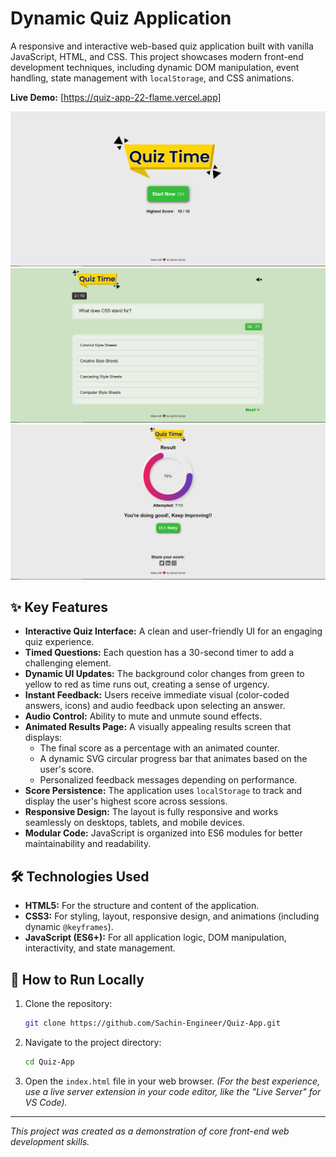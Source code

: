 # Dynamic Quiz Application

A responsive and interactive web-based quiz application built with vanilla JavaScript, HTML, and CSS. This project showcases modern front-end development techniques, including dynamic DOM manipulation, event handling, state management with `localStorage`, and CSS animations.

**Live Demo:** [https://quiz-app-22-flame.vercel.app]

![alt text](image.png)
![alt text](image-5.png)
![alt text](image-6.png)

## ✨ Key Features

*   **Interactive Quiz Interface:** A clean and user-friendly UI for an engaging quiz experience.
*   **Timed Questions:** Each question has a 30-second timer to add a challenging element.
*   **Dynamic UI Updates:** The background color changes from green to yellow to red as time runs out, creating a sense of urgency.
*   **Instant Feedback:** Users receive immediate visual (color-coded answers, icons) and audio feedback upon selecting an answer.
*   **Audio Control:** Ability to mute and unmute sound effects.
*   **Animated Results Page:** A visually appealing results screen that displays:
    *   The final score as a percentage with an animated counter.
    *   A dynamic SVG circular progress bar that animates based on the user's score.
    *   Personalized feedback messages depending on performance.
*   **Score Persistence:** The application uses `localStorage` to track and display the user's highest score across sessions.
*   **Responsive Design:** The layout is fully responsive and works seamlessly on desktops, tablets, and mobile devices.
*   **Modular Code:** JavaScript is organized into ES6 modules for better maintainability and readability.

## 🛠️ Technologies Used

*   **HTML5:** For the structure and content of the application.
*   **CSS3:** For styling, layout, responsive design, and animations (including dynamic `@keyframes`).
*   **JavaScript (ES6+):** For all application logic, DOM manipulation, interactivity, and state management.

## 🚀 How to Run Locally

1.  Clone the repository:
    ```bash
    git clone https://github.com/Sachin-Engineer/Quiz-App.git
    ```
2.  Navigate to the project directory:
    ```bash
    cd Quiz-App
    ```
3.  Open the `index.html` file in your web browser.
    *(For the best experience, use a live server extension in your code editor, like the "Live Server" for VS Code).*

---
_This project was created as a demonstration of core front-end web development skills._
